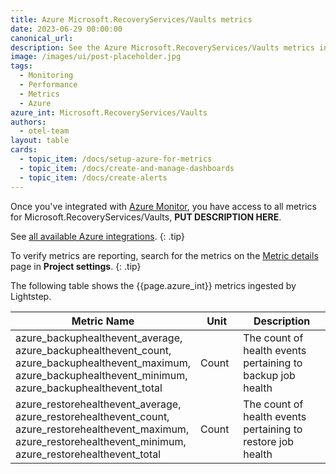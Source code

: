 ```yaml
---
title: Azure Microsoft.RecoveryServices/Vaults metrics
date: 2023-06-29 00:00:00
canonical_url:
description: See the Azure Microsoft.RecoveryServices/Vaults metrics ingested by Lightstep Observability
image: /images/ui/post-placeholder.jpg
tags:
  - Monitoring
  - Performance
  - Metrics
  - Azure
azure_int: Microsoft.RecoveryServices/Vaults
authors:
  - otel-team
layout: table
cards:
  - topic_item: /docs/setup-azure-for-metrics
  - topic_item: /docs/create-and-manage-dashboards
  - topic_item: /docs/create-alerts
---
```

Once you've integrated with [Azure Monitor](/docs/setup-azure-for-metrics), you have access to all metrics for Microsoft.RecoveryServices/Vaults, **PUT DESCRIPTION HERE**. 

See [all available Azure integrations](/docs/azure-metrics).
{: .tip}

To verify metrics are reporting, search for the metrics on the [Metric details](/docs/manage-metric-details) page in **Project settings**.
{: .tip}

The following table shows the {{page.azure_int}} metrics ingested by Lightstep.
<table class="table-aws">
<colgroup><col span="1" style="width: 35%;" /><col span="1" style="width: 15%;" /><col span="1" style="width: 35%;" /></colgroup>
  <thead>
    <th>Metric Name</th>
    <th>Unit</th>
    <th>Description</th>
  </thead>
  <tr>
    <td>azure_backuphealthevent_average, azure_backuphealthevent_count, azure_backuphealthevent_maximum, azure_backuphealthevent_minimum, azure_backuphealthevent_total</td>
    <td>Count</td>
    <td>The count of health events pertaining to backup job health</td>
  </tr>
  <tr>
    <td>azure_restorehealthevent_average, azure_restorehealthevent_count, azure_restorehealthevent_maximum, azure_restorehealthevent_minimum, azure_restorehealthevent_total</td>
    <td>Count</td>
    <td>The count of health events pertaining to restore job health</td>
  </tr>
</table>

